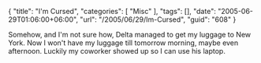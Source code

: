 {
	"title": "I'm Cursed",
	"categories": [
		"Misc"
	],
	"tags": [],
	"date": "2005-06-29T01:06:00+06:00",
	"url": "/2005/06/29/Im-Cursed",
	"guid": "608"
}

Somehow, and I'm not sure how, Delta managed to get my luggage to New York. Now I won't have my luggage till tomorrow morning, maybe even afternoon. Luckily  my coworker showed up so I can use his laptop.